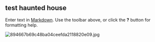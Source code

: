 ## test haunted house 	

Enter text in [Markdown](http://daringfireball.net/projects/markdown/). Use the toolbar above, or click the **?** button for formatting help.

![894667b69c48ba04ceefda2118820e09.jpg]({{site.baseurl}}/docs/894667b69c48ba04ceefda2118820e09.jpg)
